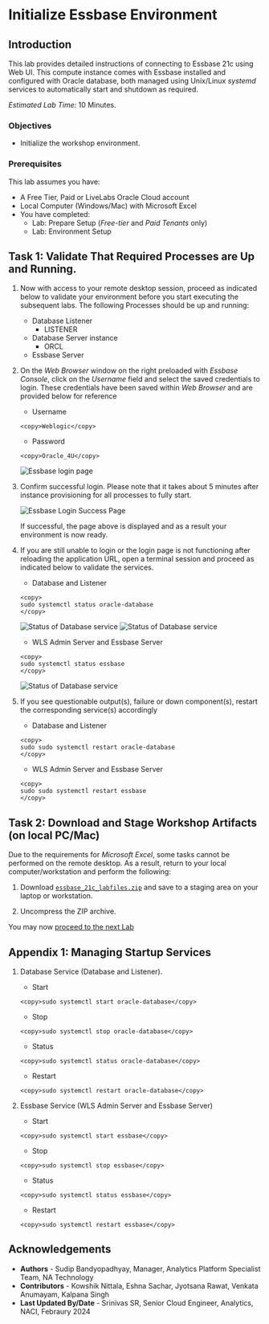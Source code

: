 # Initialize Essbase Environment

## Introduction

This lab provides detailed instructions of connecting to Essbase 21c using Web UI. This compute instance comes with Essbase installed and configured with Oracle database, both managed using Unix/Linux *systemd* services to automatically start and shutdown as required.

*Estimated Lab Time:* 10 Minutes.

### Objectives
- Initialize the workshop environment.

### Prerequisites
This lab assumes you have:
- A Free Tier, Paid or LiveLabs Oracle Cloud account
- Local Computer (Windows/Mac) with Microsoft Excel
- You have completed:
    - Lab: Prepare Setup (*Free-tier* and *Paid Tenants* only)
    - Lab: Environment Setup

## Task 1: Validate That Required Processes are Up and Running.
1. Now with access to your remote desktop session, proceed as indicated below to validate your environment before you start executing the subsequent labs. The following Processes should be up and running:

    - Database Listener
        - LISTENER
    - Database Server instance
        - ORCL
    - Essbase Server

2. On the *Web Browser* window on the right preloaded with *Essbase Console*, click on the *Username* field and select the saved credentials to login. These credentials have been saved within *Web Browser* and are provided below for reference

    - Username

    ```
    <copy>Weblogic</copy>
    ```

    - Password

    ```
    <copy>Oracle_4U</copy>
    ```

    ![Essbase login page](images/essbase-login.png " ")

3. Confirm successful login. Please note that it takes about 5 minutes after instance provisioning for all processes to fully start.

    ![Essbase Login Success Page](images/essbase-landing.png " ")

    If successful, the page above is displayed and as a result your environment is now ready.  

4. If you are still unable to login or the login page is not functioning after reloading the application URL, open a terminal session and proceed as indicated below to validate the services.

    - Database and Listener
    ```
    <copy>
    sudo systemctl status oracle-database
    </copy>
    ```

    ![Status of Database service](images/db-service-status-1.png " ")
    ![Status of Database service](images/db-service-status-2.png " ")

    - WLS Admin Server and Essbase Server
    ```
    <copy>
    sudo systemctl status essbase
    </copy>
    ```

    ![Status of Database service](images/essbase-service-status.png " ")

5. If you see questionable output(s), failure or down component(s), restart the corresponding service(s) accordingly

    - Database and Listener

    ```
    <copy>
    sudo sudo systemctl restart oracle-database
    </copy>
    ```

    - WLS Admin Server and Essbase Server

    ```
    <copy>
    sudo sudo systemctl restart essbase
    </copy>
    ```

## Task 2: Download and Stage Workshop Artifacts (on local PC/Mac)
Due to the requirements for *Microsoft Excel*, some tasks cannot be performed on the remote desktop. As a result, return to your local computer/workstation and perform the following:

1. Download [`essbase_21c_labfiles.zip`](https://c4u02.objectstorage.us-ashburn-1.oci.customer-oci.com/p/tfC_fKB7HB5Wo1pvpYu1fHifVw-E7MZruSx9l5J6ebjhGZOwsFawUiJlJhzgR7Hy/n/c4u02/b/hosted_workshops/o/stacks/essbase_21c_labfiles.zip) and save to a staging area on your laptop or workstation.

2. Uncompress the ZIP archive.

You may now [proceed to the next Lab](#next)

## Appendix 1: Managing Startup Services

1. Database Service (Database and Listener).

    - Start

    ```
    <copy>sudo systemctl start oracle-database</copy>
    ```

    - Stop

    ```
    <copy>sudo systemctl stop oracle-database</copy>
    ```

    - Status

    ```
    <copy>sudo systemctl status oracle-database</copy>
    ```

    - Restart

    ```
    <copy>sudo systemctl restart oracle-database</copy>
    ```

2. Essbase Service (WLS Admin Server and Essbase Server)

    - Start

    ```
    <copy>sudo systemctl start essbase</copy>
    ```

    - Stop

    ```
    <copy>sudo systemctl stop essbase</copy>
    ```

    - Status

    ```
    <copy>sudo systemctl status essbase</copy>
    ```

    - Restart

    ```
    <copy>sudo systemctl restart essbase</copy>
    ```

## Acknowledgements

- **Authors** - Sudip Bandyopadhyay, Manager, Analytics Platform Specialist Team, NA Technology
- **Contributors** - Kowshik Nittala, Eshna Sachar, Jyotsana Rawat, Venkata Anumayam, Kalpana Singh
- **Last Updated By/Date** - Srinivas SR, Senior Cloud Engineer, Analytics, NACI, Febraury 2024
